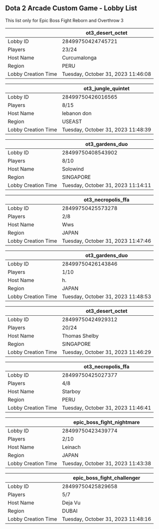 ## Dota 2 Arcade Custom Game - Lobby List

This list only for Epic Boss Fight Reborn and Overthrow 3

|  | ot3_desert_octet |
| ------ | ------ |
| Lobby ID | 28499750424745721 |
| Players | 23/24 |
| Host Name | Curcumalonga |
| Region | PERU |
| Lobby Creation Time | Tuesday, October 31, 2023 11:46:08 |


|  | ot3_jungle_quintet |
| ------ | ------ |
| Lobby ID | 28499750426016565 |
| Players | 8/15 |
| Host Name | lebanon don |
| Region | USEAST |
| Lobby Creation Time | Tuesday, October 31, 2023 11:48:39 |


|  | ot3_gardens_duo |
| ------ | ------ |
| Lobby ID | 28499750408543902 |
| Players | 8/10 |
| Host Name | Solowind |
| Region | SINGAPORE |
| Lobby Creation Time | Tuesday, October 31, 2023 11:14:11 |


|  | ot3_necropolis_ffa |
| ------ | ------ |
| Lobby ID | 28499750425573278 |
| Players | 2/8 |
| Host Name | Wws |
| Region | JAPAN |
| Lobby Creation Time | Tuesday, October 31, 2023 11:47:46 |


|  | ot3_gardens_duo |
| ------ | ------ |
| Lobby ID | 28499750426143846 |
| Players | 1/10 |
| Host Name | h. |
| Region | JAPAN |
| Lobby Creation Time | Tuesday, October 31, 2023 11:48:53 |


|  | ot3_desert_octet |
| ------ | ------ |
| Lobby ID | 28499750424929312 |
| Players | 20/24 |
| Host Name | Thomas Shelby |
| Region | SINGAPORE |
| Lobby Creation Time | Tuesday, October 31, 2023 11:46:29 |


|  | ot3_necropolis_ffa |
| ------ | ------ |
| Lobby ID | 28499750425027377 |
| Players | 4/8 |
| Host Name | Starboy |
| Region | PERU |
| Lobby Creation Time | Tuesday, October 31, 2023 11:46:41 |


|  | epic_boss_fight_nightmare |
| ------ | ------ |
| Lobby ID | 28499750423439774 |
| Players | 2/10 |
| Host Name | Leinach |
| Region | JAPAN |
| Lobby Creation Time | Tuesday, October 31, 2023 11:43:38 |


|  | epic_boss_fight_challenger |
| ------ | ------ |
| Lobby ID | 28499750425829658 |
| Players | 5/7 |
| Host Name | Deja Vu |
| Region | DUBAI |
| Lobby Creation Time | Tuesday, October 31, 2023 11:48:16 |


